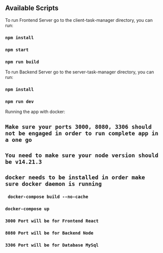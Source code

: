 ## Available Scripts

To run Frontend Server go to the client-task-manager directory, you can run: 

### `npm install`

### `npm start`

### `npm run build`

To run Backend Server go to the server-task-manager directory, you can run: 

### `npm install`

### `npm run dev`


Running the app with docker:

## `Make sure your ports 3000, 8080, 3306 should not be engaged in order to run complete app in a one go`
## `You need to make sure your node version should be v14.21.3`
## `docker needs to be installed in order make sure docker daemon is running`  

### ` docker-compose build --no-cache`
### `docker-compose up`

### `3000 Port will be for Frontend React`
### `8080 Port will be for Backend Node`
### `3306 Port will be for Database MySql`



